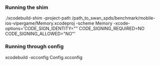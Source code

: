 ### Running the shim

./xcodebuild-shim -project-path /path_to_swan_spds/benchmark/mobile-ios-vipergame/Memory.xcodeproj  -scheme Memory -xcode-options='CODE_SIGN_IDENTITY="" CODE_SIGNING_REQUIRED=NO CODE_SIGNING_ALLOWED="NO"'


### Running through config

xcodebuild -xcconfig Config.xcconfig 
